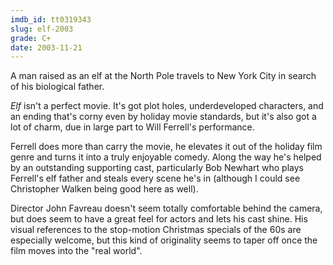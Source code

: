 ```yaml
---
imdb_id: tt0319343
slug: elf-2003
grade: C+
date: 2003-11-21
---
```


A man raised as an elf at the North Pole travels to New York City in search of his biological father.

_Elf_ isn't a perfect movie. It's got plot holes, underdeveloped characters, and an ending that's corny even by holiday movie standards, but it's also got a lot of charm, due in large part to Will Ferrell's performance.

Ferrell does more than carry the movie, he elevates it out of the holiday film genre and turns it into a truly enjoyable comedy. Along the way he's helped by an outstanding supporting cast, particularly Bob Newhart who plays Ferrell's elf father and steals every scene he's in (although I could see Christopher Walken being good here as well).

Director John Favreau doesn't seem totally comfortable behind the camera, but does seem to have a great feel for actors and lets his cast shine. His visual references to the stop-motion Christmas specials of the 60s are especially welcome, but this kind of originality seems to taper off once the film moves into the "real world".
